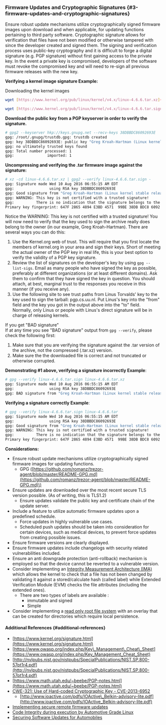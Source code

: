 ### Firmware Updates and Cryptographic Signatures {#3-firmware-updates-and-cryptographic-signatures}

Ensure robust update mechanisms utilize cryptographically signed firmware images upon download and when applicable, for updating functions pertaining to third party software. Cryptographic signature allows for verification that files have not been modified or otherwise tampered with since the developer created and signed them. The signing and verification process uses public-key cryptography and it is difficult to forge a digital signature \(e.g. PGP signature\) without first gaining access to the private key. In the event a private key is compromised, developers of the software must revoke the compromised key and will need to re-sign all previous firmware releases with the new key.

**Verifying a kernel image signature Example:**

Downloading the kernel images

```bash
wget [https://www.kernel.org/pub/linux/kernel/v4.x/linux-4.6.6.tar.xz](https://www.kernel.org/pub/linux/kernel/v4.x/linux-4.6.6.tar.xz)

wget [https://www.kernel.org/pub/linux/kernel/v4.x/linux-4.6.6.tar.sign](https://www.kernel.org/pub/linux/kernel/v4.x/linux-4.6.6.tar.sign)
```

**Download the public key from a PGP keyserver in order to verify the signature.**

```bash
# gpg2 --keyserver hkp://keys.gnupg.net --recv-keys 38DBBDC86092693E
gpg: /root/.gnupg/trustdb.gpg: trustdb created
gpg: key 38DBBDC86092693E: public key "Greg Kroah-Hartman (Linux kernel stable release signing key) <greg@kroah.com>" imported
gpg: no ultimately trusted keys found
gpg: Total number processed: 1
gpg:               imported: 1
```

**Uncompressing and verifying the .tar firmware image against the signature:**

```bash
# xz -cd linux-4.6.6.tar.xz | gpg2 --verify linux-4.6.6.tar.sign -
gpg: Signature made Wed 10 Aug 2016 06:55:15 AM EDT
gpg:                using RSA key 38DBBDC86092693E
gpg: Good signature from "Greg Kroah-Hartman (Linux kernel stable release signing key) <greg@kroah.com>" [unknown]
gpg: WARNING: This key is not certified with a trusted signature!
gpg:          There is no indication that the signature belongs to the owner.
Primary key fingerprint: 647F 2865 4894 E3BD 4571  99BE 38DB BDC8 6092 693E
```

Notice the WARNING: This key is not certified with a trusted signature! You will now need to verify that the key used to sign the archive really does belong to the owner \(in our example, Greg Kroah-Hartman\). There are several ways you can do this:

1. Use the Kernel.org web of trust. This will require that you first locate the members of kernel.org in your area and sign their keys. Short of meeting the actual owner of the PGP key in real life, this is your best option to verify the validity of a PGP key signature.
2. Review the list of signatures on the developer's key by using `gpg --list-sigs`. Email as many people who have signed the key as possible, preferably at different organizations \(or at least different domains\). Ask them to confirm that they have signed the key in question. You should attach, at best, marginal trust to the responses you receive in this manner \(if you receive any\).
3. Use the following site to see trust paths from Linus Torvalds' key to the key used to sign the tarball: pgp.cs.uu.nl. Put Linus's key into the "from" field and the key you got in the output above into the "to" field. Normally, only Linus or people with Linus's direct signature will be in charge of releasing kernels. 

If you get "BAD signature"  
If at any time you see "BAD signature" output from `gpg --verify`, please check the following first:

1. Make sure that you are verifying the signature against the .tar version of the archive, not the compressed \(.tar.xz\) version.
2. Make sure the the downloaded file is correct and not truncated or otherwise corrupted.

**Demonstrating \#1 above, verifying a signature incorrectly Example**:

```bash
# gpg --verify linux-4.6.6.tar.sign linux-4.6.6.tar.xz 
gpg: Signature made Wed 10 Aug 2016 06:55:15 AM EDT
gpg:                using RSA key 38DBBDC86092693E
gpg: BAD signature from "Greg Kroah-Hartman (Linux kernel stable release signing key) <greg@kroah.com>" [unknown]
```

**Verifying a signature correctly Example**:

```bash
# gpg --verify linux-4.6.6.tar.sign linux-4.6.6.tar
gpg: Signature made Wed 10 Aug 2016 06:55:15 AM EDT
gpg:                using RSA key 38DBBDC86092693E
gpg: Good signature from "Greg Kroah-Hartman (Linux kernel stable release signing key) <greg@kroah.com>" [unknown]
gpg: WARNING: This key is not certified with a trusted signature!
gpg:          There is no indication that the signature belongs to the owner.
Primary key fingerprint: 647F 2865 4894 E3BD 4571  99BE 38DB BDC8 6092 693E
```

**Considerations:**

* Ensure robust update mechanisms utilize cryptographically signed firmware images for updating functions.
  * GPG \([https://github.com/romanz/trezor-agent/blob/master/README-GPG.md](https://github.com/romanz/trezor-agent/blob/master/README-GPG.md)\)
* Ensure updates are downloaded over the most recent secure TLS version possible. \(As of writing, this is TLS1.2\)
  * Ensure updates validate the public key and certificate chain of the update server.
* Include a feature to utilize automatic firmware updates upon a predefined schedule.
  * Force updates in highly vulnerable use cases.
  * Scheduled push updates should be taken into consideration for certain devices, such as medical devices, to prevent force updates from creating possible issues.
* Ensure firmware versions are clearly displayed.
* Ensure firmware updates include changelogs with security related vulnerabilities included.
* Ensure an anti downgrade protection \(anti-rollback\) mechanism is employed so that the device cannot be reverted to a vulnerable version.
* Consider implementing an [Integrity Measurement Architecture \(IMA\)](https://sourceforge.net/p/linux-ima/wiki/Home/) which allows the kernel to check that a file has not been changed by validating it against a stored/calculate hash \(called label\) while Extended Verification Module \(EVM\) checks the file attributes \(including the extended ones\).
  * There are two types of labels are available :
    * immutable and signed
    * Simple
* Consider implementing a [read only root file system](http://docs.automotivelinux.org/docs/architecture/en/dev/reference/security/05-security-concepts.html#read-only-root-file-system) with an overlay that can be created for directories which require local persistence.

#### Additional References {#additional-references}

* [https://www.kernel.org/signature.html](https://www.kernel.org/signature.html)
* [https://www.owasp.org/index.php/Key\_Management\_Cheat\_Sheet](https://www.owasp.org/index.php/Key_Management_Cheat_Sheet)
* [http://nvlpubs.nist.gov/nistpubs/SpecialPublications/NIST.SP.800-57pt1r4.pdf](http://nvlpubs.nist.gov/nistpubs/SpecialPublications/NIST.SP.800-57pt1r4.pdf)
* [https://www.math.utah.edu/~beebe/PGP-notes.html](https://www.math.utah.edu/~beebe/PGP-notes.html)
* [CWE-321: Use of Hard-coded Cryptographic Key - CVE-2013-6952](https://web.nvd.nist.gov/view/vuln/detail?vulnId=CVE-2013-6952)
  * [http://www.ioactive.com/pdfs/IOActive\_Belkin-advisory-lite.pdf](http://www.ioactive.com/pdfs/IOActive_Belkin-advisory-lite.pdf)
* [Implementing secure remote firmware updates](https://www.allegrosoft.com/wp-content/uploads/Secure-Firmware-Updates-Paper.pdf)
* [Code Integrity during execution by Automotive Grade Linux](http://docs.automotivelinux.org/docs/architecture/en/dev/reference/security/05-security-concepts.html#code-integrity-during-execution)
* [Securing Software Updates for Automobiles](https://uptane.github.io/)



